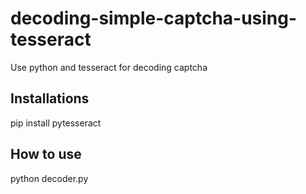 # decoding-simple-captcha-using-tesseract
Use python and tesseract for decoding captcha


## Installations
pip install pytesseract


## How to use
python decoder.py
